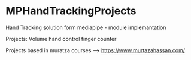 # MPHandTrackingProjects

Hand Tracking solution form mediapipe - module implemantation 

Projects:
Volume hand control
finger counter

Projects based in muratza courses --> https://www.murtazahassan.com/